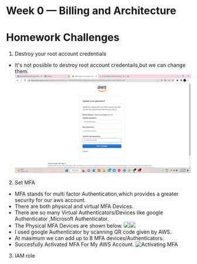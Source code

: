# Week 0 — Billing and Architecture

# Homework Challenges
1. Destroy your root account credentials
* It's not posiible to destroy root account credentails,but we can change them.
![Changing root password](https://github.com/Dileep-royal/aws-bootcamp-cruddur-2023/blob/main/_docs/homework%20images/root%20password%20changing.png)
2. Set MFA
* MFA stands for multi factor Authentication,which provides a greater security for our aws account.
* There are both physical and virtual MFA Devices.
* There are so many Virtual Authenticators/Devices like google Authenticator ,Microsoft Authenticator.
* The Physical MFA Devices are shown below.
![](https://m.media-amazon.com/images/I/41lUoxgIWPL._AC_SX466_.jpg)![](https://miro.medium.com/v2/resize:fit:750/format:webp/1*fE0PS7xtNJhe0aH6QsTQtQ.jpeg)
* I used google Authenticator by scanning QR code given by AWS.
* At maximum we can add up to 8 MFA devices/Authenticators.
* Succesfully Activated MFA For My AWS Account.
![Activating MFA]()
3. IAM role
